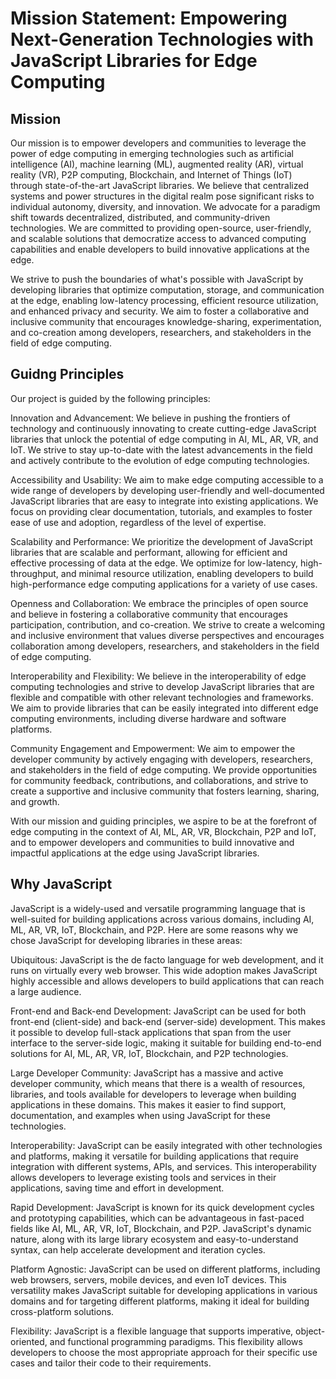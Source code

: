 # Mission Statement: Empowering Next-Generation Technologies with JavaScript Libraries for Edge Computing
## Mission
Our mission is to empower developers and communities to leverage the power of edge computing in emerging technologies such as artificial intelligence (AI), machine learning (ML), augmented reality (AR), virtual reality (VR), P2P computing, Blockchain, and Internet of Things (IoT) through state-of-the-art JavaScript libraries. We believe that centralized systems and power structures in the digital realm pose significant risks to individual autonomy, diversity, and innovation. We advocate for a paradigm shift towards decentralized, distributed, and community-driven technologies. We are committed to providing open-source, user-friendly, and scalable solutions that democratize access to advanced computing capabilities and enable developers to build innovative applications at the edge. 

We strive to push the boundaries of what's possible with JavaScript by developing libraries that optimize computation, storage, and communication at the edge, enabling low-latency processing, efficient resource utilization, and enhanced privacy and security. We aim to foster a collaborative and inclusive community that encourages knowledge-sharing, experimentation, and co-creation among developers, researchers, and stakeholders in the field of edge computing.
## Guidng Principles
Our project is guided by the following principles:

Innovation and Advancement: We believe in pushing the frontiers of technology and continuously innovating to create cutting-edge JavaScript libraries that unlock the potential of edge computing in AI, ML, AR, VR, and IoT. We strive to stay up-to-date with the latest advancements in the field and actively contribute to the evolution of edge computing technologies.

Accessibility and Usability: We aim to make edge computing accessible to a wide range of developers by developing user-friendly and well-documented JavaScript libraries that are easy to integrate into existing applications. We focus on providing clear documentation, tutorials, and examples to foster ease of use and adoption, regardless of the level of expertise.

Scalability and Performance: We prioritize the development of JavaScript libraries that are scalable and performant, allowing for efficient and effective processing of data at the edge. We optimize for low-latency, high-throughput, and minimal resource utilization, enabling developers to build high-performance edge computing applications for a variety of use cases.

Openness and Collaboration: We embrace the principles of open source and believe in fostering a collaborative community that encourages participation, contribution, and co-creation. We strive to create a welcoming and inclusive environment that values diverse perspectives and encourages collaboration among developers, researchers, and stakeholders in the field of edge computing.

Interoperability and Flexibility: We believe in the interoperability of edge computing technologies and strive to develop JavaScript libraries that are flexible and compatible with other relevant technologies and frameworks. We aim to provide libraries that can be easily integrated into different edge computing environments, including diverse hardware and software platforms.

Community Engagement and Empowerment: We aim to empower the developer community by actively engaging with developers, researchers, and stakeholders in the field of edge computing. We provide opportunities for community feedback, contributions, and collaborations, and strive to create a supportive and inclusive community that fosters learning, sharing, and growth.

With our mission and guiding principles, we aspire to be at the forefront of edge computing in the context of AI, ML, AR, VR, Blockchain, P2P and IoT, and to empower developers and communities to build innovative and impactful applications at the edge using JavaScript libraries.
## Why JavaScript
JavaScript is a widely-used and versatile programming language that is well-suited for building applications across various domains, including AI, ML, AR, VR, IoT, Blockchain, and P2P. Here are some reasons why we chose JavaScript for developing libraries in these areas:

Ubiquitous: JavaScript is the de facto language for web development, and it runs on virtually every web browser. This wide adoption makes JavaScript highly accessible and allows developers to build applications that can reach a large audience.

Front-end and Back-end Development: JavaScript can be used for both front-end (client-side) and back-end (server-side) development. This makes it possible to develop full-stack applications that span from the user interface to the server-side logic, making it suitable for building end-to-end solutions for AI, ML, AR, VR, IoT, Blockchain, and P2P technologies.

Large Developer Community: JavaScript has a massive and active developer community, which means that there is a wealth of resources, libraries, and tools available for developers to leverage when building applications in these domains. This makes it easier to find support, documentation, and examples when using JavaScript for these technologies.

Interoperability: JavaScript can be easily integrated with other technologies and platforms, making it versatile for building applications that require integration with different systems, APIs, and services. This interoperability allows developers to leverage existing tools and services in their applications, saving time and effort in development.

Rapid Development: JavaScript is known for its quick development cycles and prototyping capabilities, which can be advantageous in fast-paced fields like AI, ML, AR, VR, IoT, Blockchain, and P2P. JavaScript's dynamic nature, along with its large library ecosystem and easy-to-understand syntax, can help accelerate development and iteration cycles.

Platform Agnostic: JavaScript can be used on different platforms, including web browsers, servers, mobile devices, and even IoT devices. This versatility makes JavaScript suitable for developing applications in various domains and for targeting different platforms, making it ideal for building cross-platform solutions.

Flexibility: JavaScript is a flexible language that supports imperative, object-oriented, and functional programming paradigms. This flexibility allows developers to choose the most appropriate approach for their specific use cases and tailor their code to their requirements.

